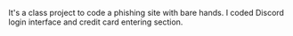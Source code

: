It's a class project to code a phishing site with bare hands. I coded Discord login interface and credit card entering section.

